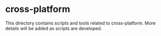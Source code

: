 # cross-platform

This directory contains scripts and tools related to cross-platform. More details will be added as scripts are developed.
